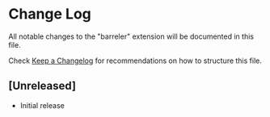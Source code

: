 # Change Log

All notable changes to the "barreler" extension will be documented in this file.

Check [Keep a Changelog](http://keepachangelog.com/) for recommendations on how to structure this file.

## [Unreleased]

- Initial release